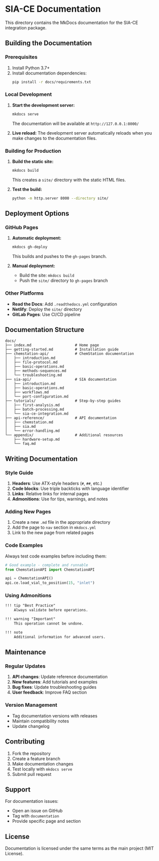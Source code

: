 # SIA-CE Documentation

This directory contains the MkDocs documentation for the SIA-CE integration package.

## Building the Documentation

### Prerequisites

1. Install Python 3.7+
2. Install documentation dependencies:
   ```bash
   pip install -r docs/requirements.txt
   ```

### Local Development

1. **Start the development server:**
   ```bash
   mkdocs serve
   ```
   The documentation will be available at `http://127.0.0.1:8000/`

2. **Live reload:**
   The development server automatically reloads when you make changes to the documentation files.

### Building for Production

1. **Build the static site:**
   ```bash
   mkdocs build
   ```
   This creates a `site/` directory with the static HTML files.

2. **Test the build:**
   ```bash
   python -m http.server 8000 --directory site/
   ```

## Deployment Options

### GitHub Pages

1. **Automatic deployment:**
   ```bash
   mkdocs gh-deploy
   ```
   This builds and pushes to the `gh-pages` branch.

2. **Manual deployment:**
   - Build the site: `mkdocs build`
   - Push the `site/` directory to `gh-pages` branch

### Other Platforms

- **Read the Docs**: Add `.readthedocs.yml` configuration
- **Netlify**: Deploy the `site/` directory
- **GitLab Pages**: Use CI/CD pipeline

## Documentation Structure

```
docs/
├── index.md                    # Home page
├── getting-started.md          # Installation guide
├── chemstation-api/            # ChemStation documentation
│   ├── introduction.md
│   ├── file-protocol.md
│   ├── basic-operations.md
│   ├── methods-sequences.md
│   └── troubleshooting.md
├── sia-api/                    # SIA documentation
│   ├── introduction.md
│   ├── basic-operations.md
│   ├── workflows.md
│   └── port-configuration.md
├── tutorials/                  # Step-by-step guides
│   ├── first-analysis.md
│   ├── batch-processing.md
│   └── sia-ce-integration.md
├── api-reference/              # API documentation
│   ├── chemstation.md
│   ├── sia.md
│   └── error-handling.md
└── appendix/                   # Additional resources
    ├── hardware-setup.md
    └── faq.md
```

## Writing Documentation

### Style Guide

1. **Headers**: Use ATX-style headers (`#`, `##`, etc.)
2. **Code blocks**: Use triple backticks with language identifier
3. **Links**: Relative links for internal pages
4. **Admonitions**: Use for tips, warnings, and notes

### Adding New Pages

1. Create a new `.md` file in the appropriate directory
2. Add the page to `nav` section in `mkdocs.yml`
3. Link to the new page from related pages

### Code Examples

Always test code examples before including them:

```python
# Good example - complete and runnable
from ChemstationAPI import ChemstationAPI

api = ChemstationAPI()
api.ce.load_vial_to_position(15, "inlet")
```

### Using Admonitions

```markdown
!!! tip "Best Practice"
    Always validate before operations.

!!! warning "Important"
    This operation cannot be undone.

!!! note
    Additional information for advanced users.
```

## Maintenance

### Regular Updates

1. **API changes**: Update reference documentation
2. **New features**: Add tutorials and examples
3. **Bug fixes**: Update troubleshooting guides
4. **User feedback**: Improve FAQ section

### Version Management

- Tag documentation versions with releases
- Maintain compatibility notes
- Update changelog

## Contributing

1. Fork the repository
2. Create a feature branch
3. Make documentation changes
4. Test locally with `mkdocs serve`
5. Submit pull request

## Support

For documentation issues:
- Open an issue on GitHub
- Tag with `documentation`
- Provide specific page and section

## License

Documentation is licensed under the same terms as the main project (MIT License).